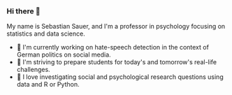 ### Hi there 👋

<!--
**sebastiansauer/sebastiansauer** is a ✨ _special_ ✨ repository because its `README.md` (this file) appears on your GitHub profile.

Here are some ideas to get you started:

- 🔭 I’m currently working on ...
- 🌱 I’m currently learning ...
- 👯 I’m looking to collaborate on ...
- 🤔 I’m looking for help with ...
- 💬 Ask me about ...
- 📫 How to reach me: ...
- 😄 Pronouns: ...
- ⚡ Fun fact: ...
-->

My name is Sebastian Sauer, and I'm a professor in psychology focusing on statistics and data science.

- 🔭 I'm currently working on hate-speech detection in the context of German politics on social media.
- 🤩 I'm striving to prepare students for today's and tomorrow's real-life challenges.
- 🥳 I love investigating social and psychological research questions using data and R or Python.
  

